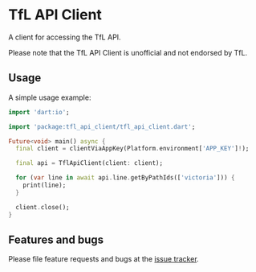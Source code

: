 # TfL API Client

A client for accessing the TfL API.

Please note that the TfL API Client is unofficial and not endorsed by TfL.

## Usage

A simple usage example:

```dart
import 'dart:io';

import 'package:tfl_api_client/tfl_api_client.dart';

Future<void> main() async {
  final client = clientViaAppKey(Platform.environment['APP_KEY']!);

  final api = TflApiClient(client: client);

  for (var line in await api.line.getByPathIds(['victoria'])) {
    print(line);
  }

  client.close();
}
```

## Features and bugs

Please file feature requests and bugs at the [issue tracker][issue-tracker].

[issue-tracker]: https://github.com/tnc1997/dart-tfl-api-client/issues
